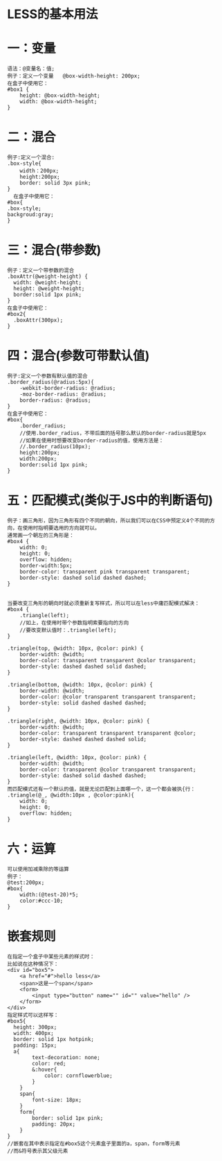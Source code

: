 # LESS的基本用法
# 一：变量
	语法：@变量名：值;
	例子：定义一个变量   @box-width-height: 200px;
	在盒子中使用它：
	#box1 {
	    height: @box-width-height;
	    width: @box-width-height;
	}

# 二：混合
	例子:定义一个混合:
	.box-style{
	    width：200px;
	    height:200px;
    	border: solid 3px pink;
	}
      在盒子中使用它：
	#box{
    .box-style;
    backgroud:gray;
	}

# 三：混合(带参数)
	例子：定义一个带参数的混合
	.boxAttr(@weight-height) {
      width: @weight-height;
      height: @weight-height;
      border:solid 1px pink;
	}
	在盒子中使用它：
	#box2{
      .boxAttr(300px);
	}
    
# 四：混合(参数可带默认值)
	例子:定义一个参数有默认值的混合
	.border_radius(@radius:5px){
	    -webkit-border-radius: @radius;
    	-moz-border-radius: @radius;
    	border-radius: @radius;
	}
	在盒子中使用它：
	#box{
	    .border_radius;
	    //使用.border_radius，不带后面的括号那么默认的border-radius就是5px
	    //如果在使用时想要改变border-radius的值，使用方法是：
	    //.border_radius(10px);
	    height:200px;
	    width:200px;
	    border:solid 1px pink;
	}
# 五：匹配模式(类似于JS中的判断语句)
	例子：画三角形，因为三角形有四个不同的朝向，所以我们可以在CSS中预定义4个不同的方向，在使用时指明要选用的方向就可以。
	通常画一个朝左的三角形是：
	#box4 {
	    width: 0;
	    height: 0;
	    overflow: hidden;
	    border-width:5px;
	    border-color: transparent pink transparent transparent;
	    border-style: dashed solid dashed dashed;
	}
	
	
	当要改变三角形的朝向时就必须重新复写样式，所以可以在less中庸匹配模式解决：
	#box4 {
	    .triangle(left);
	    //如上，在使用时带个参数指明索要指向的方向
	    //要改变默认值时：.triangle(left);
	}

	.triangle(top, @width: 10px, @color: pink) {
	    border-width: @width;
	    border-color: transparent transparent @color transparent;
	    border-style: dashed dashed solid dashed;
	}
	
	.triangle(bottom, @width: 10px, @color: pink) {
	    border-width: @width;
	    border-color: @color transparent transparent transparent;
	    border-style: solid dashed dashed dashed;
	}
	
	.triangle(right, @width: 10px, @color: pink) {
	    border-width: @width;
	    border-color: transparent transparent transparent @color;
	    border-style: dashed dashed dashed solid;
	}
	
	.triangle(left, @width: 10px, @color: pink) {
	    border-width: @width;
	    border-color: transparent @color transparent transparent;
	    border-style: dashed solid dashed dashed;
	}
	而匹配模式还有一个默认的值，就是无论匹配到上面哪一个，这一个都会被执{行：
	.triangle(@_, @width:10px , @color:pink){
	    width: 0;
	    height: 0;
	    overflow: hidden;
	}
		
# 六：运算
	可以使用加减乘除的等运算
	例子：
	@test:200px;
	#box{
	    width:(@test-20)*5;
	    color:#ccc-10;
	}
	
# 嵌套规则
	在指定一个盒子中某些元素的样式时：
	比如说在这种情况下：
	<div id="box5">
	    <a href="#">hello less</a>
	    <span>这是一个span</span>
	    <form>
	    	<input type="button" name="" id="" value="hello" />
	    </form>
	</div>
	指定样式可以这样写：
	#box5{
      height: 300px;
      width: 400px;
      border: solid 1px hotpink;
      padding: 15px;
      a{
    	    text-decoration: none;
       		color: red; 
       		&:hover{
         	    color: cornflowerblue;
       		}
    	}
	    span{
	       	font-size: 18px;
	    }
	    form{
	        border: solid 1px pink;
	        padding: 20px;
	    }
	}
	//嵌套在其中表示指定在#box5这个元素盒子里面的a，span，form等元素
	//而&符号表示其父级元素

